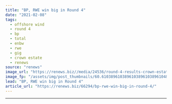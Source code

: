 ```yaml
---
title: "BP, RWE win big in Round 4"
date: "2021-02-08"
tags: 
  - offshore wind
  - round 4
  - bp
  - total
  - enbw
  - rwe
  - gig
  - crown estate
  - renews
source: "renews"
image_url: "https://renews.biz//media/24536/round-4-results-crown-estate.png?mode=crop&width=770&heightratio=0.6103896103896103896103896104&slimmage=true"
image_fp: "/assets/img/post_thumbnails/60.6103896103896103896103896104&slimmage=true"
lead: "BP, RWE win big in Round 4"
article_url: "https://renews.biz/66294/bp-rwe-win-big-in-round-4/"
---
```


---
